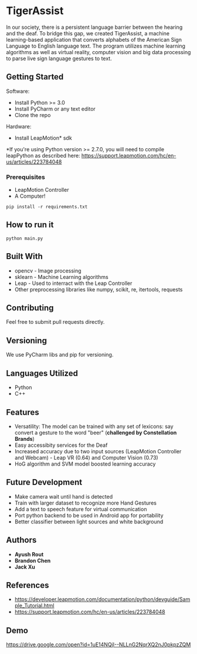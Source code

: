 # TigerAssist

In our society, there is a persistent language barrier between the hearing and the deaf. To bridge this gap, we created TigerAssist, a machine learning-based application that converts alphabets of the American Sign Language to English language text. The program utilizes machine learning algorithms as well as virtual reality, computer vision and big data processing to parse live sign language gestures to text. 

## Getting Started

Software: 
* Install Python >= 3.0 
* Install PyCharm or any text editor 
* Clone the repo 

Hardware: 
* Install LeapMotion* sdk

*If you're using Python version >= 2.7.0, you will need to compile leapPython as described here: 
https://support.leapmotion.com/hc/en-us/articles/223784048

### Prerequisites
* LeapMotion Controller 
* A Computer!
```
pip install -r requirements.txt 
```
## How to run it
```
python main.py 
```

## Built With

* opencv - Image processing 
* sklearn - Machine Learning algorithms 
* Leap - Used to interract with the Leap Controller
* Other preprocessing libraries like numpy, scikit, re, itertools, requests

## Contributing

Feel free to submit pull requests directly.

## Versioning

We use PyCharm libs and pip for versioning. 

## Languages Utilized

* Python 
* C++

## Features
* Versatility: The model can be trained with any set of lexicons: say convert a gesture to the word "beer" (**challenged by Constellation   Brands**) 
* Easy accessibity services for the Deaf
* Increased accuracy due to two input sources (LeapMotion Controller and Webcam) - Leap VR (0.64) and Computer Vision (0.73)
* HoG algorithm and SVM model boosted learning accuracy

## Future Development

* Make camera wait until hand is detected 
* Train with larger dataset to recognize more Hand Gestures 
* Add a text to speech feature for virtual communication
* Port python backend to be used in Android app for portability 
* Better classifier between light sources and white background 

## Authors

* **Ayush Rout** 
* **Brandon Chen**
* **Jack Xu**


## References
* https://developer.leapmotion.com/documentation/python/devguide/Sample_Tutorial.html 
* https://support.leapmotion.com/hc/en-us/articles/223784048

## Demo
https://drive.google.com/open?id=1uE14NQjI--NLLnG2NqrXQ2nJ0pkpzZQM
